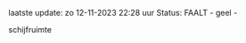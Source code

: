 laatste update: 
zo 12-11-2023 22:28   uur 
Status: FAALT - geel - 
<div class="service Y">schijfruimte</div>